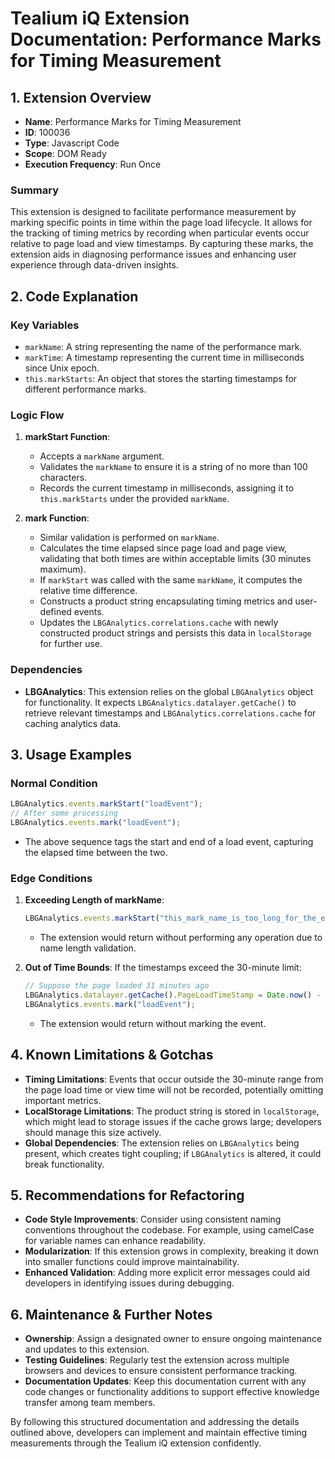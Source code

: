 # Tealium iQ Extension Documentation: Performance Marks for Timing Measurement

## 1. Extension Overview

- **Name**: Performance Marks for Timing Measurement
- **ID**: 100036
- **Type**: Javascript Code
- **Scope**: DOM Ready
- **Execution Frequency**: Run Once

### Summary
This extension is designed to facilitate performance measurement by marking specific points in time within the page load lifecycle. It allows for the tracking of timing metrics by recording when particular events occur relative to page load and view timestamps. By capturing these marks, the extension aids in diagnosing performance issues and enhancing user experience through data-driven insights.

## 2. Code Explanation

### Key Variables
- `markName`: A string representing the name of the performance mark.
- `markTime`: A timestamp representing the current time in milliseconds since Unix epoch.
- `this.markStarts`: An object that stores the starting timestamps for different performance marks.

### Logic Flow
1. **markStart Function**:
   - Accepts a `markName` argument.
   - Validates the `markName` to ensure it is a string of no more than 100 characters.
   - Records the current timestamp in milliseconds, assigning it to `this.markStarts` under the provided `markName`.

2. **mark Function**:
   - Similar validation is performed on `markName`.
   - Calculates the time elapsed since page load and page view, validating that both times are within acceptable limits (30 minutes maximum).
   - If `markStart` was called with the same `markName`, it computes the relative time difference.
   - Constructs a product string encapsulating timing metrics and user-defined events.
   - Updates the `LBGAnalytics.correlations.cache` with newly constructed product strings and persists this data in `localStorage` for further use.

### Dependencies
- **LBGAnalytics**: This extension relies on the global `LBGAnalytics` object for functionality. It expects `LBGAnalytics.datalayer.getCache()` to retrieve relevant timestamps and `LBGAnalytics.correlations.cache` for caching analytics data.

## 3. Usage Examples

### Normal Condition
```javascript
LBGAnalytics.events.markStart("loadEvent");
// After some processing
LBGAnalytics.events.mark("loadEvent");
```
- The above sequence tags the start and end of a load event, capturing the elapsed time between the two.

### Edge Conditions
1. **Exceeding Length of markName**:
   ```javascript
   LBGAnalytics.events.markStart("this_mark_name_is_too_long_for_the_extension");
   ```
   - The extension would return without performing any operation due to name length validation.

2. **Out of Time Bounds**:
   If the timestamps exceed the 30-minute limit:
   ```javascript
   // Suppose the page loaded 31 minutes ago
   LBGAnalytics.datalayer.getCache().PageLoadTimeStamp = Date.now() - 31 * 60000;
   LBGAnalytics.events.mark("loadEvent");
   ```
   - The extension would return without marking the event.

## 4. Known Limitations & Gotchas

- **Timing Limitations**: Events that occur outside the 30-minute range from the page load time or view time will not be recorded, potentially omitting important metrics.
- **LocalStorage Limitations**: The product string is stored in `localStorage`, which might lead to storage issues if the cache grows large; developers should manage this size actively.
- **Global Dependencies**: The extension relies on `LBGAnalytics` being present, which creates tight coupling; if `LBGAnalytics` is altered, it could break functionality.

## 5. Recommendations for Refactoring

- **Code Style Improvements**: Consider using consistent naming conventions throughout the codebase. For example, using camelCase for variable names can enhance readability.
- **Modularization**: If this extension grows in complexity, breaking it down into smaller functions could improve maintainability.
- **Enhanced Validation**: Adding more explicit error messages could aid developers in identifying issues during debugging.

## 6. Maintenance & Further Notes

- **Ownership**: Assign a designated owner to ensure ongoing maintenance and updates to this extension.
- **Testing Guidelines**: Regularly test the extension across multiple browsers and devices to ensure consistent performance tracking.
- **Documentation Updates**: Keep this documentation current with any code changes or functionality additions to support effective knowledge transfer among team members.

By following this structured documentation and addressing the details outlined above, developers can implement and maintain effective timing measurements through the Tealium iQ extension confidently.